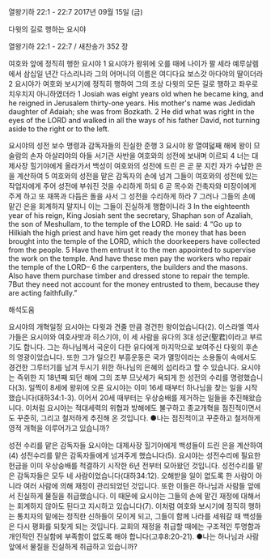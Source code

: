 열왕기하 22:1 - 22:7 
2017년 09월 15일 (금)

다윗의 길로 행하는 요시야



열왕기하 22:1 - 22:7 / 새찬송가 352 장


여호와 앞에 정직히 행한 요시야
1 요시야가 왕위에 오를 때에 나이가 팔 세라 예루살렘에서 삼십일 년간 다스리니라 그의 어머니의 이름은 여디다요 보스갓 아다야의 딸이더라 2 요시야가 여호와 보시기에 정직히 행하여 그의 조상 다윗의 모든 길로 행하고 좌우로 치우치지 아니하였더라
1 Josiah was eight years old when he became king, and he reigned in Jerusalem thirty-one years. His mother's name was Jedidah daughter of Adaiah; she was from Bozkath. 2 He did what was right in the eyes of
the LORD and walked in all the ways of his father David, not turning aside to the right or to the left.

요시야의 성전 보수 명령과 감독자들의 진실한 준행
3 요시야 왕 열여덟째 해에 왕이 므술람의 손자 아살리야의 아들 서기관 사반을 여호와의 성전에 보내며 이르되 4 너는 대제사장 힐기야에게 올라가서 백성이 여호와의 성전에 드린 은 곧 문 지킨 자가 수납한 은을 계산하여 5 여호와의 성전을 맡은 감독자의 손에 넘겨 그들이 여호와의 성전에 있는 작업자에게 주어 성전에 부숴진 것을 수리하게 하되 6 곧 목수와 건축자와 미장이에게 주게 하고 또 재목과 다듬은 돌을 사서 그 성전을 수리하게 하라 7 그러나 그들의 손에 맡긴 은을 회계하지 말지니 이는 그들이 진실하게 행함이니라
3 In the eighteenth year of his reign, King Josiah sent the secretary, Shaphan son of Azaliah, the son of Meshullam, to the temple of the LORD. He said: 4 “Go up to Hilkiah the high priest and have him get ready the money that has been brought into the temple of the LORD, which the doorkeepers have
collected from the people. 5 Have them entrust it to the men appointed to supervise the work on the temple. And have these men pay the workers who repair the temple of the LORD– 6 the carpenters, the builders and the masons. Also have them purchase timber and dressed stone to repair the temple. 7But
they need not account for the money entrusted to them, because they are acting faithfully.”

해석도움





요시야의 개혁일정
요시야는 다윗과 견줄 만큼 경건한 왕이었습니다(2). 이스라엘 역사가들은 요시야와 여호사밧과 히스기야, 이 세 사람을 유다의 3대 성군(聖君)이라고 부르기도 합니다. 그는 하나님께서 국운이 다한 유다에게 마지막으로 보여주신 다윗의 후손의 영광이었습니다. 또한 그가 일으킨 부흥운동은 국가 멸망이라는 소용돌이 속에서도 경건한 그루터기를 남겨 두시기 위한 하나님의 은혜의 섭리라고 할 수 있습니다. 요시야는 즉위한 지 18년째 되던 해에 그의 조부 므낫세가 욕되게 한 성전의 수리를 명령했습니다(3). 일찍이 8세에 왕위에 오른 요시야는 이미 16세 때부터 하나님을 찾는 일을 시작했습니다(대하34:1-3). 이어서 20세 때부터는 우상숭배를 제거하는 일들을 추진해왔습니다. 이처럼 요시야는 적대세력의 위협과 방해에도 불구하고 종교개혁을 점진적이면서도 꾸준히, 그리고 철저하게 추진해 온 것입니다.
●나는 점진적이고 꾸준하고 철저하게 영적 개혁을 이루어가고 있습니까?

성전 수리를 맡은 감독자들
요시야는 대제사장 힐기야에게 백성들이 드린 은을 계산하여(4) 성전수리를 맡은 감독자들에게 넘겨주게 했습니다(5). 요시야는 성전수리에 필요한 헌금을 이미 우상숭배를 척결하기 시작한 6년 전부터 모아왔던 것입니다. 성전수리를 맡은 감독자들은 모두 네 사람이었습니다(대하34:12). 오해받을 일이 없도록 한 사람이 아니라 여러 사람에 의해 재정이 관리되었던 것입니다. 또한 이들은 하나님과 사람들 앞에서 진실하게 물질을 취급했습니다. 이 때문에 요시야는 그들의 손에 맡긴 재정에 대해서는 회계하지 않아도 된다고 지시하고 있습니다(7). 이처럼 여호와 보시기에 정직히 행하는 통치자의 밑에는 정직한 신하들이 모이게 되고, 그들이 함께 나라를 세워갈 때 백성들은 다시 평화를 되찾게 되는 것입니다. 교회의 재정을 취급할 때에는 구조적인 투명함과 개인적인 진실함에 부족함이 없도록 해야 합니다(고후8:20-21).
●나는 하나님과 사람 앞에서 물질을 진실하게 취급하고 있습니까?